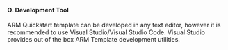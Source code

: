 <br><h4><b>O.	Development Tool</b></h4>
ARM Quickstart template can  be developed in any text editor, however it is recommended to use Visual  Studio/Visual Studio Code. Visual Studio provides out of the box ARM Template  development utilities.

